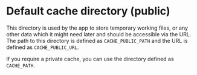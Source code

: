 # Default cache directory (public)

This directory is used by the app to store temporary working files, or any other data which it might need later and should be accessible via the URL. The path to this directory is defined as `CACHE_PUBLIC_PATH` and the URL is defined as `CACHE_PUBLIC_URL`.

If you require a private cache, you can use the directory defined as `CACHE_PATH`.